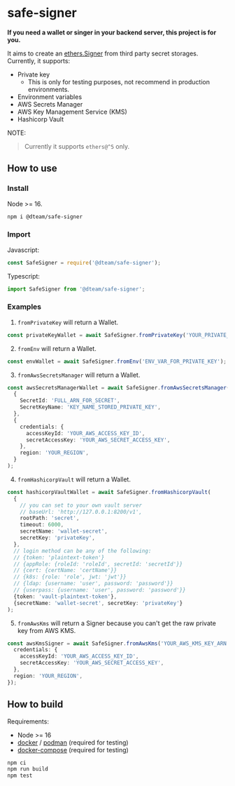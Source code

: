 # safe-signer

**If you need a wallet or singer in your backend server, this project is for you.**

It aims to create an [ethers.Signer](https://docs.ethers.org/v5/api/signer/#Signer) from third party secret storages. Currently, it supports:

- Private key
  - This is only for testing purposes, not recommend in production environments.
- Environment variables
- AWS Secrets Manager
- AWS Key Management Service (KMS)
- Hashicorp Vault

NOTE:

> Currently it supports `ethers@^5` only.

## How to use

### Install

Node >= 16.

```sh
npm i @dteam/safe-signer
```

### Import

Javascript:

```js
const SafeSigner = require('@dteam/safe-signer');
```

Typescript:

```ts
import SafeSigner from '@dteam/safe-signer';
```

### Examples

1. `fromPrivateKey` will return a Wallet.

```ts
const privateKeyWallet = await SafeSigner.fromPrivateKey('YOUR_PRIVATE_KEY');
```

2. `fromEnv` will return a Wallet.

```ts
const envWallet = await SafeSigner.fromEnv('ENV_VAR_FOR_PRIVATE_KEY');
```

3. `fromAwsSecretsManager` will return a Wallet.

```ts
const awsSecretsManagerWallet = await SafeSigner.fromAwsSecretsManager(
  {
    SecretId: 'FULL_ARN_FOR_SECRET',
    SecretKeyName: 'KEY_NAME_STORED_PRIVATE_KEY',
  },
  {
    credentials: {
      accessKeyId: 'YOUR_AWS_ACCESS_KEY_ID',
      secretAccessKey: 'YOUR_AWS_SECRET_ACCESS_KEY',
    },
    region: 'YOUR_REGION',
  }
);
```

4. `fromHashicorpVault` will return a Wallet.

```ts
const hashicorpVaultWallet = await SafeSigner.fromHashicorpVault(
  {
    // you can set to your own vault server
    // baseUrl: 'http://127.0.0.1:8200/v1',
    rootPath: 'secret',
    timeout: 6000,
    secretName: 'wallet-secret',
    secretKey: 'privateKey',
  },
  // login method can be any of the following:
  // {token: 'plaintext-token'}
  // {appRole: {roleId: 'roleId', secretId: 'secretId'}}
  // {cert: {certName: 'certName'}}
  // {k8s: {role: 'role', jwt: 'jwt'}}
  // {ldap: {username: 'user', password: 'password'}}
  // {userpass: {username: 'user', password: 'password'}}
  {token: 'vault-plaintext-token'},
  {secretName: 'wallet-secret', secretKey: 'privateKey'}
);
```

5. `fromAwsKms` will return a Signer because you can't get the raw private key from AWS KMS.

```ts
const awsKmsSigner = await SafeSigner.fromAwsKms('YOUR_AWS_KMS_KEY_ARN', {
  credentials: {
    accessKeyId: 'YOUR_AWS_ACCESS_KEY_ID',
    secretAccessKey: 'YOUR_AWS_SECRET_ACCESS_KEY',
  },
  region: 'YOUR_REGION',
});
```

## How to build

Requirements:

- Node >= 16
- [docker](https://docs.docker.com/engine/install/) / [podman](https://podman.io/getting-started/installation) (required for testing)
- [docker-compose](https://docs.docker.com/compose/) (required for testing)

```sh
npm ci
npm run build
npm test
```
